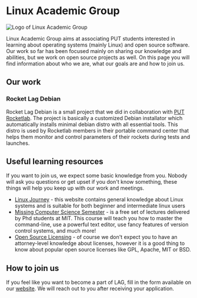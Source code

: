 # Linux Academic Group

![Logo of Linux Academic Group](https://i.imgur.com/D29tjqJ.png)

Linux Academic Group aims at associating PUT students interested in learning about operating systems (mainly Linux) and open source software.
Our work so far has been focused mainly on sharing our knowledge and abilities, but we work on open source projects as well.
On this page you will find information about who we are, what our goals are and how to join us.

## Our work

### Rocket Lag Debian

Rocket Lag Debian is a small project that we did in collaboration with [PUT Rocketlab](https://rocketlab.put.poznan.pl/).
The project is basically a customized Debian installator which automatically installs minimal debian distro with all essential tools.
This distro is used by Rocketlab members in their portable command center that helps them monitor and control parameters of their rockets during tests and launches.

## Useful learning resources

If you want to join us, we expect some basic knowledge from you.
Nobody will ask you questions or get upset if you don't know something, these things will help you keep up with our work and meetings.
* [Linux Journey](https://linuxjourney.com/) - this website contains general knowledge about Linux systems and is suitable for both beginner and intermediate linux users
* [Missing Computer Science Semester](https://missing.csail.mit.edu/) - is a free set of lectures delivered by Phd students at MIT. This course will teach you how to master the command-line, use a powerful text editor, use fancy features of version control systems, and much more! 
* [Open Source Licensing](https://github.com/readme/guides/open-source-licensing) - of course we don't expect you to have an attorney-level knowledge about licenses, however it is a good thing to know about popular open source licenses like GPL, Apache, MIT or BSD.

## How to join us

If you feel like you want to become a part of LAG, fill in the form available on our [website](https://lag.edu.pl/). We will reach out to you after receiving your application.
